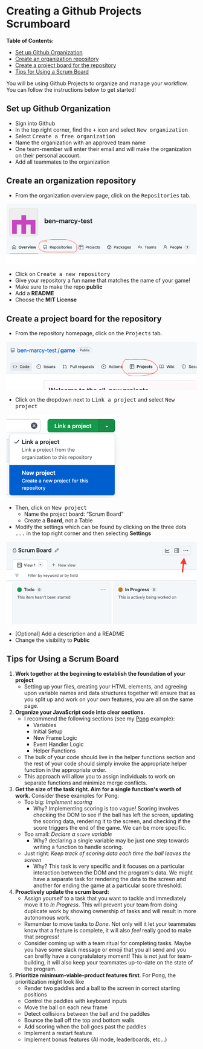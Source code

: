 # Creating a Github Projects Scrumboard

**Table of Contents:**
- [Set up Github Organization](#set-up-github-organization)
- [Create an organization repository](#create-an-organization-repository)
- [Create a project board for the repository](#create-a-project-board-for-the-repository)
- [Tips for Using a Scrum Board](#Tips-for-Using-a-Scrum-Board)

You will be using Github Projects to organize and manage your workflow. You can follow the instructions below to get started!

## Set up Github Organization
* Sign into Github
* In the top right corner, find the <kbd>+</kbd> icon and select <kbd>New organization</kbd>
* Select <kbd>Create a free organization</kbd>
* Name the organization with an approved team name
* One team-member will enter their email and will make the organization on their personal account.
* Add all teammates to the organization

## Create an organization repository
* From the organization overview page, click on the <kbd>Repositories</kbd> tab.

![](img/new-org-repo.png)

* Click on <kbd>Create a new repository</kbd>
* Give your repository a fun name that matches the name of your game!
* Make sure to make the repo **public**
* Add a **README**
* Choose the **MIT License** 

## Create a project board for the repository
* From the repository homepage, click on the <kbd>Projects</kbd> tab.

![](img/repo-projects.png)

* Click on the dropdown next to <kbd>Link a project</kbd> and select <kbd>New project</kbd>

![](img/new-project.png)

* Then, click on <kbd>New project</kbd>
    * Name the project board: “Scrum Board”
    * Create a **Board**, not a Table
* Modify the settings which can be found by clicking on the three dots <kbd>...</kbd> in the top right corner and then selecting **Settings**

![](img/project-settings.png)

  * [Optional] Add a description and a README
  * Change the visibility to **Public**


## Tips for Using a Scrum Board
1. **Work together at the beginning to establish the foundation of your project**
   * Setting up your files, creating your HTML elements, and agreeing upon variable names and data structures together will ensure that as you split up and work on your own features, you are all on the same page.
2. **Organize your JavaScript code into clear sections.**
   * I recommend the following sections (see my [Pong](https://github.com/The-Marcy-Lab-School/Fall-2022-Curriculum-BMC/blob/main/se-unit-5/pong/index.js) example):
      * Variables
      * Initial Setup
      * New Frame Logic
      * Event Handler Logic
      * Helper Functions
   * The bulk of your code should live in the helper functions section and the rest of your code should simply invoke the appropriate helper function in the appropriate order.
   * This approach will allow you to assign individuals to work on separate functions and minimize merge conflicts.
4. **Get the size of the task right. Aim for a single function's worth of work.** Consider these examples for Pong:
   * Too big: _Implement scoring_
      * Why? Implementing scoring is too vague! Scoring involves checking the DOM to see if the ball has left the screen, updating the scoring data, rendering it to the screen, and checking if the score triggers the end of the game. We can be more specific.
   * Too small: _Declare a `score` variable_
      * Why? declaring a single variable may be just one step towards writing a function to handle scoring.
   * Just right: _Keep track of scoring data each time the ball leaves the screen_ 
      * Why? This task is very specific and it focuses on a particular interaction between the DOM and the program's data. We might have a separate task for rendering the data to the screen and another for ending the game at a particular score threshold.
5. **Proactively update the scrum board:**
   * Assign yourself to a task that you want to tackle and immediately move it to _In Progress_. This will prevent your team from doing duplicate work by showing ownership of tasks and will result in more autonomous work.
   * Remember to move tasks to _Done_. Not only will it let your teammates know that a feature is complete, it will also _feel_ really good to make that progress!
   * Consider coming up with a team ritual for completing tasks. Maybe you have some slack message or emoji that you all send and you can breifly have a congratulatory moment! This is not just for team-building, it will also keep your teammates up-to-date on the state of the program.
6. **Prioritize minimum-viable-product features first**. For Pong, the prioritization might look like
   * Render two paddles and a ball to the screen in correct starting positions
   * Control the paddles with keyboard inputs
   * Move the ball on each new frame
   * Detect collisions between the ball and the paddles
   * Bounce the ball off the top and bottom walls
   * Add scoring when the ball goes past the paddles
   * Implement a restart feature
   * Implement bonus features (AI mode, leaderboards, etc...)
